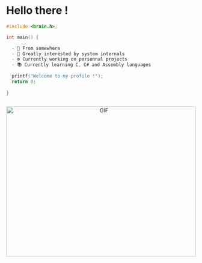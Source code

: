 # Hello there !

```C
#include <brain.h>;

int main() {

  - 📍 From somewhere
  - 👀 Greatly interested by system internals
  - ⚙️ Currently working on personnal projects
  - 📚 Currently learning C, C# and Assembly languages
  
  printf("Welcome to my profile !");
  return 0;
  
}
  
```

<p align="center">
  <img align="center" width="100%"  height="400px" alt="GIF" src="https://media.giphy.com/media/l0HlHFRbmaZtBRhXG/giphy.gif"/>
</p>

